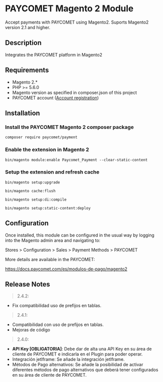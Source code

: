 # PAYCOMET Magento 2 Module

Accept payments with PAYCOMET using Magento2. Suports Magento2 version 2.1 and higher.

## Description

Integrates the PAYCOMET platform in Magento2

## Requirements

* Magento 2.*
* PHP >= 5.6.0
* Magento version as specified in composer.json of this project
* PAYCOMET account ([Account registration](https://www.paycomet.com/crear-una-cuenta))

## Installation

### Install the PAYCOMET Magento 2 composer package

```composer require paycomet/payment```

### Enable the extension in Magento 2

```bin/magento module:enable Paycomet_Payment --clear-static-content```

### Setup the extension and refresh cache

```bin/magento setup:upgrade```

```bin/magento cache:flush```

```bin/magento setup:di:compile```

```bin/magento setup:static-content:deploy```


## Configuration

Once installed, this module can be configured in the usual way by logging into the Magento admin area and navigating to:

Stores > Configuration > Sales > Payment Methods > PAYCOMET

More details are available in the PAYCOMET:

https://docs.paycomet.com/es/modulos-de-pago/magento2


## Release Notes

> 2.4.2: 

- Fix compatibilidad uso de prefijos en tablas.

> 2.4.1: 

- Compatibilidad con uso de prefijos en tablas.
- Mejoras de código

> 2.4.0: 

- **API Key [OBLIGATORIA]**: Debe dar de alta una API Key en su área de cliente de PAYCOMET e indicarla en el Plugin para poder operar.
- Integración jetIframe: Se añade la integración jetIframe.
- Métodos de Pago alternativos: Se añade la posibilidad de activar diferentes métodos de pago alternativos que deberá tener configurados en su área de cliente de PAYCOMET.
